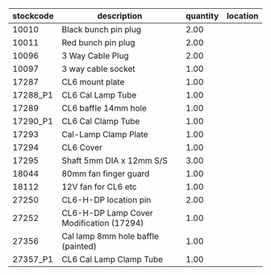 |stockcode|description|quantity|location|
|---------|-----------|--------|--------|
|10010|Black bunch pin plug|2.00||
|10011|Red bunch pin plug|2.00||
|10096|3 Way Cable Plug|2.00||
|10097|3 way cable socket|1.00||
|17287|CL6 mount plate|1.00||
|17288_P1|CL6 Cal Lamp Tube|1.00||
|17289|CL6 baffle 14mm hole|1.00||
|17290_P1|CL6 Cal Clamp Tube|1.00||
|17293|Cal-Lamp Clamp Plate|1.00||
|17294|CL6 Cover|1.00||
|17295|Shaft 5mm DIA x 12mm S/S|3.00||
|18044|80mm fan finger guard|1.00||
|18112|12V fan for CL6 etc|1.00||
|27250|CL6-H-DP location pin|2.00||
|27252|CL6-H-DP Lamp Cover Modification (17294)|1.00||
|27356|Cal lamp 8mm hole baffle (painted)|1.00||
|27357_P1|CL6 Cal Lamp Clamp Tube|1.00||
